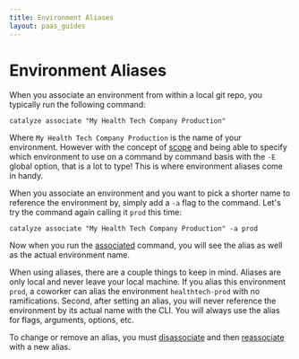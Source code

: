 ```yaml
---
title: Environment Aliases
layout: paas_guides
---
```


# Environment Aliases


When you associate an environment from within a local git repo, you typically run the following command:

```
catalyze associate "My Health Tech Company Production"
```

Where `My Health Tech Company Production` is the name of your environment. However with the concept of [scope](https://resources.catalyze.io/paas/cli/sections/global-scope/) and being able to specify which environment to use on a command by command basis with the `-E` global option, that is a lot to type! This is where environment aliases come in handy.

When you associate an environment and you want to pick a shorter name to reference the environment by, simply add a `-a` flag to the command. Let's try the command again calling it `prod` this time:

```
catalyze associate "My Health Tech Company Production" -a prod
```

Now when you run the [associated](https://resources.catalyze.io/paas/cli/sections/associated/) command, you will see the alias as well as the actual environment name.

When using aliases, there are a couple things to keep in mind. Aliases are only local and never leave your local machine. If you alias this environment `prod`, a coworker can alias the environment `healthtech-prod` with no ramifications. Second, after setting an alias, you will never reference the environment by its actual name with the CLI. You will always use the alias for flags, arguments, options, etc.

To change or remove an alias, you must [disassociate](https://resources.catalyze.io/paas/cli/sections/disassociate/) and then [reassociate](https://resources.catalyze.io/paas/cli/sections/associate/) with a new alias.
